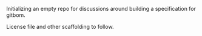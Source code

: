 Initializing an empty repo for discussions around building a specification for gitbom.

License file and other scaffolding to follow.
